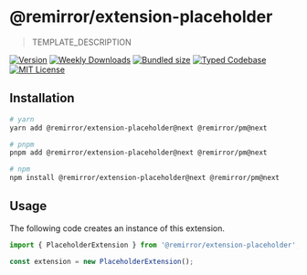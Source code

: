 # @remirror/extension-placeholder

> TEMPLATE_DESCRIPTION

[![Version][version]][npm] [![Weekly Downloads][downloads-badge]][npm] [![Bundled size][size-badge]][size] [![Typed Codebase][typescript]](#) [![MIT License][license]](#)

[version]: https://flat.badgen.net/npm/v/@remirror/extension-placeholder/next
[npm]: https://npmjs.com/package/@remirror/extension-placeholder/v/next
[license]: https://flat.badgen.net/badge/license/MIT/purple
[size]: https://bundlephobia.com/result?p=@remirror/extension-placeholder@next
[size-badge]: https://flat.badgen.net/bundlephobia/minzip/@remirror/extension-placeholder
[typescript]: https://flat.badgen.net/badge/icon/TypeScript?icon=typescript&label
[downloads-badge]: https://badgen.net/npm/dw/@remirror/extension-placeholder/red?icon=npm

## Installation

```bash
# yarn
yarn add @remirror/extension-placeholder@next @remirror/pm@next

# pnpm
pnpm add @remirror/extension-placeholder@next @remirror/pm@next

# npm
npm install @remirror/extension-placeholder@next @remirror/pm@next
```

## Usage

The following code creates an instance of this extension.

```ts
import { PlaceholderExtension } from '@remirror/extension-placeholder';

const extension = new PlaceholderExtension();
```
